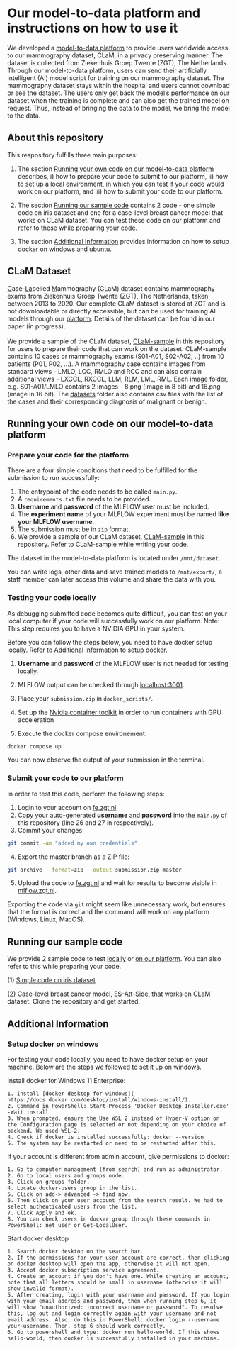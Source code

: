 # Our model-to-data platform and instructions on how to use it
We developed a [model-to-data platform](fe.zgt.nl) to provide users worldwide access to our mammography dataset, CLaM, in a privacy preserving manner. The dataset is collected from Ziekenhuis Groep Twente (ZGT), The Netherlands. Through our model-to-data platform, users can send their artificially intelligent (AI) model script for training on our mammography dataset. The mammography dataset stays within the hospital and users cannot download or see the dataset. The users only get back the model’s performance on our dataset when the training is complete and can also get the trained model on request. Thus, instead of bringing the data to the model, we bring the model to the data.


## About this repository

This respository fulfills three main purposes:

1. The section [Running your own code on our model-to-data platform](#running-your-own-code-on-our-model-to-data-platform) describes, i) how to prepare your code to submit to our platform, ii) how to set up a local environment, in which you can test if your code would work on our platform, and iii) how to submit your code to our platform. 

2. The section [Running our sample code](#running-our-sample-code) contains 2 code - one simple code on iris dataset and one for a case-level breast cancer model that works on CLaM dataset. You can test these code on our platform and refer to these while preparing your code.

3. The section [Additional Information](#additional-information) provides information on how to setup docker on windows and ubuntu. 

## CLaM Dataset
<ins>C</ins>ase-<ins>La</ins>belled <ins>M</ins>ammography (CLaM) dataset contains mammography exams from Ziekenhuis Groep Twente (ZGT), The Netherlands, taken between 2013 to 2020. Our complete CLaM dataset is stored at ZGT and is not downloadable or directly accessible, but can be used for training AI models through our [platform](fe.zgt.nl). Details of the dataset can be found in our paper (in progress). <br/>   
We provide a sample of the CLaM dataset, [CLaM-sample](./datasets) in this repository for users to prepare their code that can work on the dataset. CLaM-sample contains 10 cases or mammography exams (S01-A01, S02-A02, ..) from 10 patients (P01, P02, ...). A mammography case contains images from standard views - LMLO, LCC, RMLO and RCC and can also contain additional views - LXCCL, RXCCL, LLM, RLM, LML, RML. Each image folder, e.g. S01-A01/LMLO contains 2 images - 8.png (image in 8 bit) and 16.png (image in 16 bit). The [datasets](./datasets) folder also contains csv files with the list of the cases and their corresponding diagnosis of malignant or benign. 

## Running your own code on our model-to-data platform

### Prepare your code for the platform

There are a four simple conditions that need to be fulfilled for the submission to run successfully:

1. The entrypoint of the code needs to be called ```main.py```.  
2. A ```requirements.txt``` file needs to be provided.
3. **Username** and **password** of the MLFLOW user must be included.
4. The **experiment name** of your MLFLOW experiment must be named **like your MLFLOW username**. 
5. The submission must be in ```zip``` format.
6. We provide a sample of our CLaM dataset, [CLaM-sample](./datasets) in this repository. Refer to CLaM-sample while writing your code. 

The dataset in the model-to-data platform is located under ```/mnt/dataset```. 

You can write logs, other data and save trained models to ```/mnt/export/```, a staff member can later access this volume and share the data with you.

### Testing your code locally

As debugging submitted code becomes quite difficult, you can test on your local computer if your code will successfully work on our platform. Note: This step requires you to have a NVIDIA GPU in your system.

Before you can follow the steps below, you need to have docker setup locally. Refer to [Additional Information](#additional-information) to setup docker. 

1. **Username** and **password** of the MLFLOW user is not needed for testing locally.

2. MLFLOW output can be checked through [localhost:3001](localhost:3001).

3. Place your ```submission.zip``` in ```docker_scripts/```. 

4. Set up the [Nvidia container toolkit](https://docs.nvidia.com/datacenter/cloud-native/container-toolkit/latest/install-guide.html#installation) in order to run containers with GPU acceleration

5. Execute the docker compose environement:
```bash
docker compose up
```

You can now observe the output of your submission in the terminal. 

### Submit your code to our platform

In order to test this code, perform the following steps:

1. Login to your account on [fe.zgt.nl](fe.zgt.nl).
2. Copy your auto-generated **username** and **password** into the ```main.py``` of this repository (line 26 and 27 in respectively).
3. Commit your changes:
```bash
git commit -am "added my own credentials"
```
4. Export the master branch as a ZIP file:
```bash
git archive --format=zip --output submission.zip master
```
5. Upload the code to [fe.zgt.nl](fe.zgt.nl) and wait for results to become visible in [mlflow.zgt.nl](mlflow.zgt.nl).

Exporting the code via ```git``` might seem like unnecessary work, but ensures that the format is correct and the command will work on any platform (Windows, Linux, MacOS).

## Running our sample code
We provide 2 sample code to test [locally](./README.md#testing-your-code-locally) or [on our platform](./README.md#submit-your-code-to-our-platform). You can also refer to this while preparing your code. </br> 

(1) [Simple code on iris dataset](./sample_code) </br>

(2) Case-level breast cancer model, [ES-Att-Side](https://github.com/ShreyasiPathak/case-level-breast-cancer-data-access), that works on CLaM dataset. Clone the repository and get started.

## Additional Information

### Setup docker on windows
For testing your code locally, you need to have docker setup on your machine. Below are the steps we followed to set it up on windows.</br>

Install docker for Windows 11 Enterprise: 

	1. Install [docker desktop for windows]( https://docs.docker.com/desktop/install/windows-install/). 
	2. Command in PowerShell: Start-Process 'Docker Desktop Installer.exe' -Wait install 
	3. When prompted, ensure the Use WSL 2 instead of Hyper-V option on the Configuration page is selected or not depending on your choice of backend. We used WSL-2. 
	4. Check if docker is installed successfully: docker --version 
	5. The system may be restarted or need to be restarted after this. 

If your account is different from admin account, give permissions to docker:

	1. Go to computer management (from search) and run as administrator. 
	2. Go to local users and groups node. 
	3. Click on groups folder. 
	4. Locate docker-users group in the list. 
	5. Click on add-> advanced -> find now. 
	6. Then click on your user account from the search result. We had to select authenticated users from the list. 
	7. Click Apply and ok.
    8. You can check users in docker group through these commands in PowerShell: net user or Get-LocalUser. 

Start docker desktop 

	1. Search docker desktop on the search bar. 
	2. If the permissions for your user account are correct, then clicking on docker desktop will open the app, otherwise it will not open. 
	3. Accept docker subscription service agreement. 
	4. Create an account if you don't have one. While creating an account, note that all letters should be small in username (otherwise it will show invalid format). 
	5. After creating, login with your username and password. If you login with your email address and password, then when running step 6, it will show "unauthorized: incorrect username or password". To resolve this, log out and login correctly again with your username and not email address. Also, do this in PowerShell: docker login --username your-username. Then, step 6 should work correctly. 
	6. Go to powershell and type: docker run hello-world. If this shows hello-world, then docker is successfully installed in your machine. 

